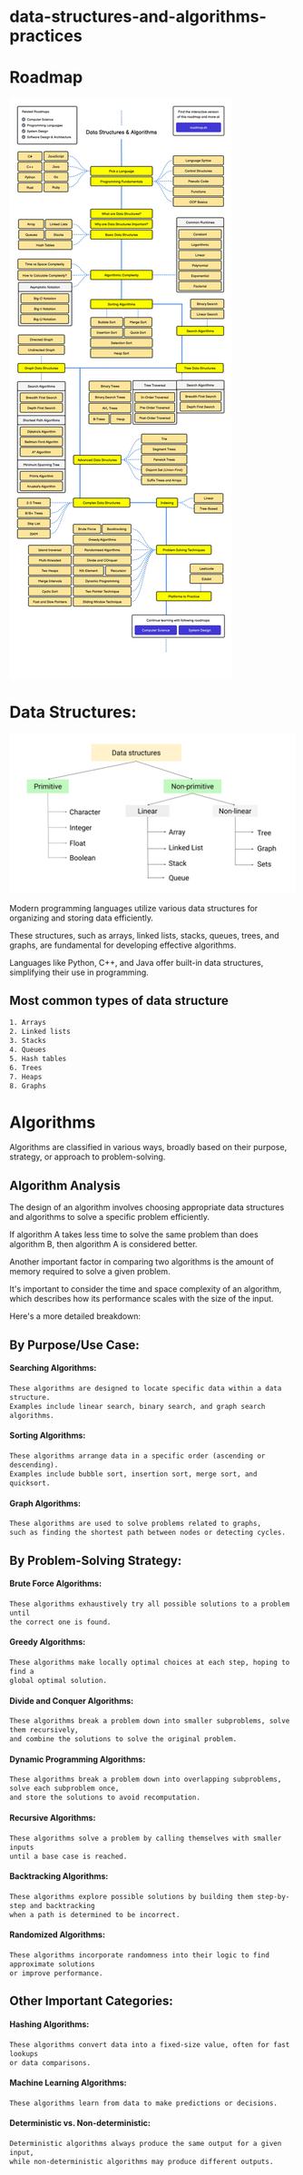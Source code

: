 # data-structures-and-algorithms-practices

# Roadmap

![alt text](datastructures-and-algorithms.jpg)

# Data Structures:

![alt text](image.png)


Modern programming languages utilize various data structures for organizing and storing data efficiently. 

These structures, such as arrays, linked lists, stacks, queues, trees, and graphs, are fundamental 
for developing effective algorithms. 

Languages like Python, C++, and Java offer built-in data structures, simplifying their use in programming. 


## Most common types of data structure

    1. Arrays
    2. Linked lists
    3. Stacks
    4. Queues
    5. Hash tables
    6. Trees
    7. Heaps
    8. Graphs



# Algorithms

Algorithms are classified in various ways, broadly based on their purpose, strategy, or approach to problem-solving. 

## Algorithm Analysis

The design of an algorithm involves choosing appropriate data structures and algorithms to solve a specific problem efficiently.

If algorithm A takes less time to solve the same problem than does algorithm B, then algorithm A is considered better.

Another important factor in comparing two algorithms is the amount of memory required to solve a given problem. 

It's important to consider the time and space complexity of an algorithm, 
    which describes how its performance scales with the size of the input. 
   

Here's a more detailed breakdown:

## By Purpose/Use Case:

####    Searching Algorithms:

    These algorithms are designed to locate specific data within a data structure. 
    Examples include linear search, binary search, and graph search algorithms.

####    Sorting Algorithms:

    These algorithms arrange data in a specific order (ascending or descending). 
    Examples include bubble sort, insertion sort, merge sort, and quicksort. 

####    Graph Algorithms:

    These algorithms are used to solve problems related to graphs, 
    such as finding the shortest path between nodes or detecting cycles. 

## By Problem-Solving Strategy:

####    Brute Force Algorithms:

    These algorithms exhaustively try all possible solutions to a problem until 
    the correct one is found.
    
####    Greedy Algorithms:

    These algorithms make locally optimal choices at each step, hoping to find a 
    global optimal solution. 

####    Divide and Conquer Algorithms:

    These algorithms break a problem down into smaller subproblems, solve them recursively, 
    and combine the solutions to solve the original problem. 

####    Dynamic Programming Algorithms:

    These algorithms break a problem down into overlapping subproblems, solve each subproblem once, 
    and store the solutions to avoid recomputation. 

####    Recursive Algorithms:

    These algorithms solve a problem by calling themselves with smaller inputs 
    until a base case is reached.

####    Backtracking Algorithms:

    These algorithms explore possible solutions by building them step-by-step and backtracking 
    when a path is determined to be incorrect. 

####    Randomized Algorithms:

    These algorithms incorporate randomness into their logic to find approximate solutions 
    or improve performance.

## Other Important Categories:

####    Hashing Algorithms: 

    These algorithms convert data into a fixed-size value, often for fast lookups 
    or data comparisons. 
        
####    Machine Learning Algorithms: 

    These algorithms learn from data to make predictions or decisions. 

####    Deterministic vs. Non-deterministic: 

    Deterministic algorithms always produce the same output for a given input, 
    while non-deterministic algorithms may produce different outputs.
